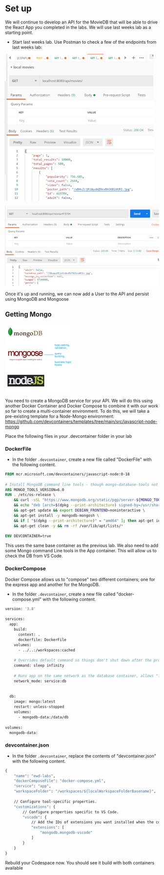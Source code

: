 # Set up

We will continue to develop an API for the MovieDB that will be able to drive the React App you completed in the labs. We will use last weeks lab as a starting point. 


- Start last weeks lab. Use Postman to check a few of the endpoints from last weeks lab:

![Get Movies](./img/movies1.png)

![Get a Movies](./img/movies2.png)

Once it's up and running, we can now add a User to the API and persist using MongoDB and Mongoose

## Getting Mongo

![Mongoose](./img/download.png)

You need to create a MongoDB service for your API. We will do this using another Docker Container and Docker Compose to combine it with our work so far to create a multi-container environment. 
To do this, we will take a pre-existing template for a Node-Mongo environment: https://github.com/devcontainers/templates/tree/main/src/javascript-node-mongo

Place the following files in your .devcontainer folder in your lab

### DockerFile

+ In the folder ``.devcontainer``, create a new file called "DockerFile" with the following content.



~~~dockerfile
FROM mcr.microsoft.com/devcontainers/javascript-node:0-18

# Install MongoDB command line tools - though mongo-database-tools not available on arm64
ARG MONGO_TOOLS_VERSION=6.0
RUN . /etc/os-release \
    && curl -sSL "https://www.mongodb.org/static/pgp/server-${MONGO_TOOLS_VERSION}.asc" | gpg --dearmor > /usr/share/keyrings/mongodb-archive-keyring.gpg \
    && echo "deb [arch=$(dpkg --print-architecture) signed-by=/usr/share/keyrings/mongodb-archive-keyring.gpg] http://repo.mongodb.org/apt/debian ${VERSION_CODENAME}/mongodb-org/${MONGO_TOOLS_VERSION} main" | tee /etc/apt/sources.list.d/mongodb-org-${MONGO_TOOLS_VERSION}.list \
    && apt-get update && export DEBIAN_FRONTEND=noninteractive \
    && apt-get install -y mongodb-mongosh \
    && if [ "$(dpkg --print-architecture)" = "amd64" ]; then apt-get install -y mongodb-database-tools; fi \
    && apt-get clean -y && rm -rf /var/lib/apt/lists/*

ENV DEVCONTAINER=true
~~~

This uses the same base container as the previous lab. We also need to add some Mongo command Line tools in the App container. This will allow us to check the DB from VS Code.

### DockerCompose

Docker Compose allows us to "compose" two different containers; one for the express app and another for the MongoDB. 

+ In the folder ``.devcontainer``, create a new file called "docker-compose.yml" with the following content.

~~~dockerfile
version: '3.8'

services:
  app:
    build: 
      context: .
      dockerfile: DockerFile
    volumes:
      - ../..:/workspaces:cached

    # Overrides default command so things don't shut down after the process ends.
    command: sleep infinity

    # Runs app on the same network as the database container, allows "forwardPorts" in devcontainer.json function.
    network_mode: service:db


  db:
    image: mongo:latest
    restart: unless-stopped
    volumes:
      - mongodb-data:/data/db

volumes:
  mongodb-data:
~~~



### devcontainer.json

+ In the folder ``.devcontainer``, replace the contents of  "devcontainer.json" with the following content.

~~~dockerfile
{
	"name": "ewd-labs",
	"dockerComposeFile": "docker-compose.yml",
	"service": "app",
	"workspaceFolder": "/workspaces/${localWorkspaceFolderBasename}",

	// Configure tool-specific properties.
	"customizations": {
		// Configure properties specific to VS Code.
		"vscode": {
			// Add the IDs of extensions you want installed when the container is created.
			"extensions": [
				"mongodb.mongodb-vscode"
			]
		}
	}
}
~~~

Rebuild your Codespace now. You should see it build with both containers available
